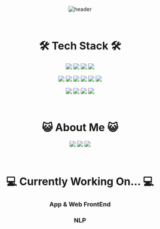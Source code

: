 <div align="center">
  
![header](https://capsule-render.vercel.app/api?type=cylinder&color=0:EEFF00,100:a82da8&text=seank021-nl-&fontSize=50&animation=blinking&&desc=Sean%20Kim,%20SNU&fontAlignY=45&descAlignY=75)

<br>

# 🛠 Tech Stack 🛠

<img src="https://img.shields.io/badge/React-61DAFB?style=for-the-badge&logo=React&logoColor=white"/></a>
<img src="https://img.shields.io/badge/Tailwind CSS-06B6D4?style=for-the-badge&logo=tailwindcss&logoColor=white"/></a>
<img src="https://img.shields.io/badge/Android Studio-3DDC84?style=for-the-badge&logo=androidstudio&logoColor=white"/></a>
<img src="https://img.shields.io/badge/Figma-F24E1E?style=for-the-badge&logo=figma&logoColor=white"/></a>

<img src="https://img.shields.io/badge/Python-3776AB?style=for-the-badge&logo=Python&logoColor=white"/></a>
<img src="https://img.shields.io/badge/Java-white?style=for-the-badge&logo=java&logoColor=white"/></a>
<img src="https://img.shields.io/badge/C-A8B9CC?style=for-the-badge&logo=c&logoColor=white"/></a>
<img src="https://img.shields.io/badge/HTML-E34F26?style=for-the-badge&logo=html5&logoColor=white"/></a>
<img src="https://img.shields.io/badge/CSS-1572B6?style=for-the-badge&logo=css3&logoColor=white"/></a>
<img src="https://img.shields.io/badge/JavaScript-F7DF1E?style=for-the-badge&logo=javascript&logoColor=white"/></a>

<img src="https://img.shields.io/badge/GitHub-181717?style=for-the-badge&logo=github&logoColor=white"/></a>
<img src="https://img.shields.io/badge/Git-F05032?style=for-the-badge&logo=git&logoColor=white"/></a>
<img src="https://img.shields.io/badge/Slack-4A154B?style=for-the-badge&logo=slack&logoColor=white"/></a>
<img src="https://img.shields.io/badge/Discord-5865F2?style=for-the-badge&logo=discord&logoColor=white"/></a>


<br>

# 😺 About Me 😺
<a href="instagram.com/soy_seansauce"><img src="https://img.shields.io/badge/Instagram-E4405F?style=flat&logo=instagram&logoColor=white&link=instagram.com/soy_seansauce"/></a>
<img src="https://img.shields.io/badge/seahn1021@snu.ac.kr-EA4335?style=flat&logo=gmail&logoColor=white"/></a>
<img src="https://img.shields.io/badge/seahnnnnnn@gmail.com-EA4335?style=flat&logo=gmail&logoColor=white"/></a>


<br>

# 💻 Currently Working On... 💻
### App & Web FrontEnd
### NLP

</div>
